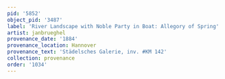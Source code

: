 ```yaml
---
pid: '5852'
object_pid: '3487'
label: 'River Landscape with Noble Party in Boat: Allegory of Spring'
artist: janbrueghel
provenance_date: '1884'
provenance_location: Hannover
provenance_text: 'Städelsches Galerie, inv. #KM 142'
collection: provenance
order: '1034'
---
```

